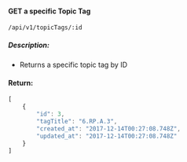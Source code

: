 #### GET a specific Topic Tag
`/api/v1/topicTags/:id`

##### Description:
- Returns a specific topic tag by ID

#### Return:
```javascript
[
    {
        "id": 3,
        "tagTitle": "6.RP.A.3",
        "created_at": "2017-12-14T00:27:08.748Z",
        "updated_at": "2017-12-14T00:27:08.748Z"
    }
]
```

